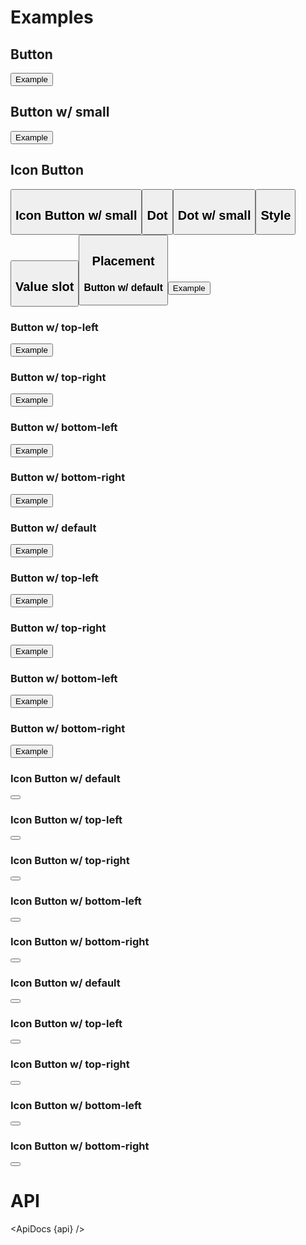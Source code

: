 <script>
  import { mdiFilterVariant, mdiPlus, mdiMinus } from '@mdi/js';

  import api from '$lib/components/Badge.svelte?raw&sveld';
  import ApiDocs from '$lib/components/ApiDocs.svelte';

  import Badge from '$lib/components/Badge.svelte';
  import Button from '$lib/components/Button.svelte';
  import Icon from '$lib/components/Icon.svelte';
  import NumberStepper from '$lib/components/NumberStepper.svelte';
  import Preview from '$lib/components/Preview.svelte';
  import SectionDivider from '$lib/components/SectionDivider.svelte';

  let value = 1;
</script>

<h1>Examples</h1>

<NumberStepper bind:value />

<h2>Button</h2>

<Preview>
  <Badge {value}>
    <Button variant="outlined">Example</Button>
  </Badge>
</Preview>

<h2>Button w/ small</h2>

<Preview>
  <Badge {value} small>
    <Button variant="outlined">Example</Button>
  </Badge>
</Preview>

<h2>Icon Button</h2>

<Preview>
  <Badge {value} circle>
    <Button icon={mdiFilterVariant} variant="outlined" class="p-3" />
  </Badge>
</Preview>

<h2>Icon Button w/ small</h2>

<Preview>
  <Badge {value} circle small>
    <Button icon={mdiFilterVariant} variant="outlined" class="p-3" />
  </Badge>
</Preview>

<h2>Dot</h2>

<Preview>
  <Badge {value} dot>
    <Button icon={mdiFilterVariant} variant="outlined" class="p-3" />
  </Badge>
</Preview>

<h2>Dot w/ small</h2>

<Preview>
  <Badge {value} dot small>
    <Button icon={mdiFilterVariant} variant="outlined" class="p-3" />
  </Badge>
</Preview>

<h2>Style</h2>

<Preview>
  <Badge {value} circle class="bg-green-500">
    <Button icon={mdiFilterVariant} variant="outlined" class="p-3" />
  </Badge>
</Preview>

<h2>Value slot</h2>

<Preview>
  <Badge {value} circle>
    <Button icon={mdiFilterVariant} variant="outlined" class="p-3" />
    <div slot="value" class="bg-green-500 text-white rounded-full">
      <Icon path={mdiPlus} />
    </div>
  </Badge>
</Preview>

<!-- ## Corner (multi) w/ Icon Button
<Preview>
<Stack stack inline>
  <Button icon={mdiFilterVariant} variant="outlined" class="p-3" />
  <div
    class="bg-red-500 rounded-full h-4 w-4 -mt-1 text-xs flex items-center justify-center self-start justify-self-end border border-white"
  />
  <div
    class="bg-green-500 rounded-full h-4 w-4 text-xs flex items-center justify-center self-end justify-self-end border border-white"
  />
</Stack>
</Preview> -->

<h2>Placement</h2>

<div class="grid grid-cols-5 gap-4">
  <div>
    <h3 class="text-sm text-black/50">Button w/ default</h3>
    <Preview>
      <Badge {value}>
        <Button variant="outlined">Example</Button>
      </Badge>
    </Preview>
  </div>

  <div>
    <h3 class="text-sm text-black/50">Button w/ top-left</h3>
    <Preview>
      <Badge {value} placement="top-left">
        <Button variant="outlined">Example</Button>
      </Badge>
    </Preview>
  </div>

  <div>
    <h3 class="text-sm text-black/50">Button w/ top-right</h3>
    <Preview>
      <Badge {value} placement="top-right">
        <Button variant="outlined">Example</Button>
      </Badge>
    </Preview>
  </div>

  <div>
    <h3 class="text-sm text-black/50">Button w/ bottom-left</h3>
    <Preview>
      <Badge {value} placement="bottom-left">
        <Button variant="outlined">Example</Button>
      </Badge>
    </Preview>
  </div>

  <div>
    <h3 class="text-sm text-black/50">Button w/ bottom-right</h3>
    <Preview>
      <Badge {value} placement="bottom-right">
        <Button variant="outlined">Example</Button>
      </Badge>
    </Preview>
  </div>

  <div>
    <h3 class="text-sm text-black/50">Button w/ default</h3>
    <Preview>
      <Badge {value} small>
        <Button variant="outlined">Example</Button>
      </Badge>
    </Preview>
  </div>

  <div>
    <h3 class="text-sm text-black/50">Button w/ top-left</h3>
    <Preview>
      <Badge {value} small placement="top-left">
        <Button variant="outlined">Example</Button>
      </Badge>
    </Preview>
  </div>

  <div>
    <h3 class="text-sm text-black/50">Button w/ top-right</h3>
    <Preview>
      <Badge {value} small placement="top-right">
        <Button variant="outlined">Example</Button>
      </Badge>
    </Preview>
  </div>

  <div>
    <h3 class="text-sm text-black/50">Button w/ bottom-left</h3>
    <Preview>
      <Badge {value} small placement="bottom-left">
        <Button variant="outlined">Example</Button>
      </Badge>
    </Preview>
  </div>

  <div>
    <h3 class="text-sm text-black/50">Button w/ bottom-right</h3>
    <Preview>
      <Badge {value} small placement="bottom-right">
        <Button variant="outlined">Example</Button>
      </Badge>
    </Preview>
  </div>

  <div>
    <h3 class="text-sm text-black/50">Icon Button w/ default</h3>
    <Preview>
      <Badge {value} circle>
        <Button icon={mdiFilterVariant} class="border p-3" />
      </Badge>
    </Preview>
  </div>

  <div>
    <h3 class="text-sm text-black/50">Icon Button w/ top-left</h3>
    <Preview>
      <Badge {value} circle placement="top-left">
        <Button icon={mdiFilterVariant} class="border p-3" />
      </Badge>
    </Preview>
  </div>

  <div>
    <h3 class="text-sm text-black/50">Icon Button w/ top-right</h3>
    <Preview>
      <Badge {value} circle placement="top-right">
        <Button icon={mdiFilterVariant} class="border p-3" />
      </Badge>
    </Preview>
  </div>

  <div>
    <h3 class="text-sm text-black/50">Icon Button w/ bottom-left</h3>
    <Preview>
      <Badge {value} circle placement="bottom-left">
        <Button icon={mdiFilterVariant} class="border p-3" />
      </Badge>
    </Preview>
  </div>

  <div>
    <h3 class="text-sm text-black/50">Icon Button w/ bottom-right</h3>
    <Preview>
      <Badge {value} circle placement="bottom-right">
        <Button icon={mdiFilterVariant} class="border p-3" />
      </Badge>
    </Preview>
  </div>

  <div>
    <h3 class="text-sm text-black/50">Icon Button w/ default</h3>
    <Preview>
      <Badge {value} circle small>
        <Button icon={mdiFilterVariant} class="border p-3" />
      </Badge>
    </Preview>
  </div>

  <div>
    <h3 class="text-sm text-black/50">Icon Button w/ top-left</h3>
    <Preview>
      <Badge {value} circle small placement="top-left">
        <Button icon={mdiFilterVariant} class="border p-3" />
      </Badge>
    </Preview>
  </div>

  <div>
    <h3 class="text-sm text-black/50">Icon Button w/ top-right</h3>
    <Preview>
      <Badge {value} circle small placement="top-right">
        <Button icon={mdiFilterVariant} class="border p-3" />
      </Badge>
    </Preview>
  </div>

  <div>
    <h3 class="text-sm text-black/50">Icon Button w/ bottom-left</h3>
    <Preview>
      <Badge {value} circle small placement="bottom-left">
        <Button icon={mdiFilterVariant} class="border p-3" />
      </Badge>
    </Preview>
  </div>

  <div>
    <h3 class="text-sm text-black/50">Icon Button w/ bottom-right</h3>
    <Preview>
      <Badge {value} circle small placement="bottom-right">
        <Button icon={mdiFilterVariant} class="border p-3" />
      </Badge>
    </Preview>
  </div>
</div>

<h1>API</h1>

<ApiDocs {api} />

